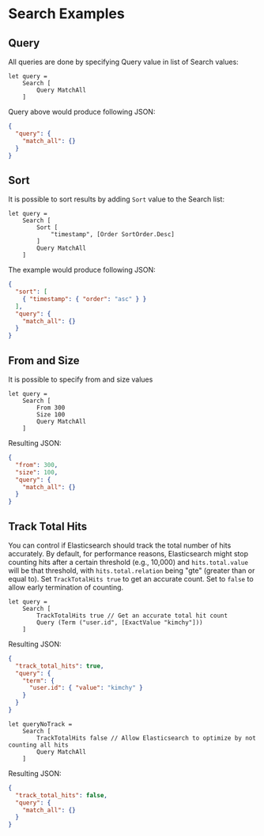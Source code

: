 # Search Examples

## Query
All queries are done by specifying Query value in list of Search values:
```f#
let query = 
    Search [
        Query MatchAll
    ]
```
Query above would produce following JSON:
```json
{
  "query": {
    "match_all": {}
  }
}
```

## Sort 
It is possible to sort results by adding `Sort` value to the Search list:
```f#
let query = 
    Search [
        Sort [
            "timestamp", [Order SortOrder.Desc]
        ]
        Query MatchAll
    ]
```

The example would produce following JSON:
```json
{
  "sort": [
    { "timestamp": { "order": "asc" } }
  ],
  "query": {
    "match_all": {}
  }
}
```

## From and Size
It is possible to specify from and size values
```f#
let query = 
    Search [
        From 300
        Size 100
        Query MatchAll
    ]
```
Resulting JSON: 
```json
{
  "from": 300,
  "size": 100,
  "query": {
    "match_all": {}
  }
}
```

## Track Total Hits
You can control if Elasticsearch should track the total number of hits accurately.
By default, for performance reasons, Elasticsearch might stop counting hits after a certain threshold (e.g., 10,000) and `hits.total.value` will be that threshold, with `hits.total.relation` being "gte" (greater than or equal to).
Set `TrackTotalHits true` to get an accurate count. Set to `false` to allow early termination of counting.

```f#
let query = 
    Search [
        TrackTotalHits true // Get an accurate total hit count
        Query (Term ("user.id", [ExactValue "kimchy"]))
    ]
```
Resulting JSON:
```json
{
  "track_total_hits": true,
  "query": {
    "term": {
      "user.id": { "value": "kimchy" }
    }
  }
}
```

```f#
let queryNoTrack =
    Search [
        TrackTotalHits false // Allow Elasticsearch to optimize by not counting all hits
        Query MatchAll
    ]
```
Resulting JSON:
```json
{
  "track_total_hits": false,
  "query": {
    "match_all": {}
  }
}
```
